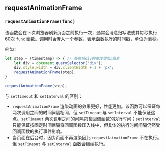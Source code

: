 ## requestAnimationFrame

### `requestAnimationFrame(func)`

该函数会在下次浏览器刷新页面之前执行一次，通常会用递归写法使其每秒执行60次 `func` 函数。调用时会传入一个参数，表示函数执行的时间戳，单位为毫秒。

例如：
```js
let step = (timestamp) => { // 每帧将div的宽度增加1像素
    let div = document.querySelector('div');
    div.style.width = div.clientWidth + 1 + 'px';
    requestAnimationFrame(step);
}

requestAnimationFrame(step);
```

与 `setTimeout` 和 `setInterval` 的区别：

- `requestAnimationFrame` 渲染动画的效果更好，性能更加。该函数可以保证每两次调用之间的时间间隔相同，但 `setTimeout` 与 `setInterval` 不能保证这点。`setTimeout` 两次调用之间的间隔包含回调函数的执行时间；`setInterval` 只能保证按固定时间间隔将回调函数压入栈中，但具体的执行时间间隔仍然受回调函数的执行事件影响。
- 当页面在后台时，因为页面不再渲染因此 `requestAnimationFrame` 不在执行。但 `setTimeout` 与 `setInterval` 函数会继续执行。